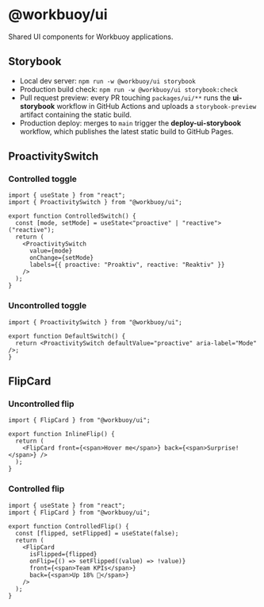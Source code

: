# @workbuoy/ui

Shared UI components for Workbuoy applications.

## Storybook

- Local dev server: `npm run -w @workbuoy/ui storybook`
- Production build check: `npm run -w @workbuoy/ui storybook:check`
- Pull request preview: every PR touching `packages/ui/**` runs the **ui-storybook** workflow in GitHub Actions and uploads a `storybook-preview` artifact containing the static build.
- Production deploy: merges to `main` trigger the **deploy-ui-storybook** workflow, which publishes the latest static build to GitHub Pages.

## ProactivitySwitch

### Controlled toggle

```tsx
import { useState } from "react";
import { ProactivitySwitch } from "@workbuoy/ui";

export function ControlledSwitch() {
  const [mode, setMode] = useState<"proactive" | "reactive">("reactive");
  return (
    <ProactivitySwitch
      value={mode}
      onChange={setMode}
      labels={{ proactive: "Proaktiv", reactive: "Reaktiv" }}
    />
  );
}
```

### Uncontrolled toggle

```tsx
import { ProactivitySwitch } from "@workbuoy/ui";

export function DefaultSwitch() {
  return <ProactivitySwitch defaultValue="proactive" aria-label="Mode" />;
}
```

## FlipCard

### Uncontrolled flip

```tsx
import { FlipCard } from "@workbuoy/ui";

export function InlineFlip() {
  return (
    <FlipCard front={<span>Hover me</span>} back={<span>Surprise!</span>} />
  );
}
```

### Controlled flip

```tsx
import { useState } from "react";
import { FlipCard } from "@workbuoy/ui";

export function ControlledFlip() {
  const [flipped, setFlipped] = useState(false);
  return (
    <FlipCard
      isFlipped={flipped}
      onFlip={() => setFlipped((value) => !value)}
      front={<span>Team KPIs</span>}
      back={<span>Up 18% 🚀</span>}
    />
  );
}
```
